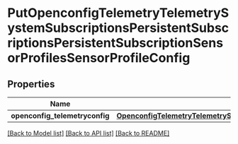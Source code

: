# PutOpenconfigTelemetryTelemetrySystemSubscriptionsPersistentSubscriptionsPersistentSubscriptionSensorProfilesSensorProfileConfig

## Properties
Name | Type | Description | Notes
------------ | ------------- | ------------- | -------------
**openconfig_telemetryconfig** | [**OpenconfigTelemetryTelemetrySystemOpenconfigtelemetrytelemetrysystemSubscriptionsPersistentsubscriptionsSensorprofilesConfig**](OpenconfigTelemetryTelemetrySystemOpenconfigtelemetrytelemetrysystemSubscriptionsPersistentsubscriptionsSensorprofilesConfig.md) |  | [optional] 

[[Back to Model list]](../README.md#documentation-for-models) [[Back to API list]](../README.md#documentation-for-api-endpoints) [[Back to README]](../README.md)


